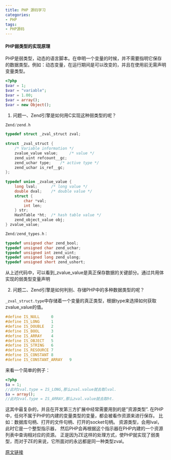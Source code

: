 ```yaml
---
title: PHP 源码学习
categories:
- PHP
tags:
- PHP源码
---
```


#### PHP弱类型的实现原理

PHP是弱类型，动态的语言脚本。在申明一个变量的时候，并不需要指明它保存的数据类型。例如：动态变量，在运行期间是可以改变的，并且在使用前无需声明变量类型。

```php
<?php  
$var = 1;  
$var = "variable";  
$var = 1.00;  
$var = array();  
$var = new Object();
```
1. 问题一、Zend引擎是如何用C实现这种弱类型的呢？
```c
Zend/zend.h

typedef struct _zval_struct zval;  
   
struct _zval_struct {  
    /* Variable information */  
    zvalue_value value;     /* value */  
    zend_uint refcount__gc;  
    zend_uchar type;    /* active type */  
    zend_uchar is_ref__gc;  
};  
   
typedef union _zvalue_value {  
    long lval;  	/* long value */  
    double dval;    /* double value */  
    struct {  
        char *val;  
        int len;  
    } str;  
    HashTable *ht;  /* hash table value */  
    zend_object_value obj;  
} zvalue_value;

Zend/zend_types.h：

typedef unsigned char zend_bool;  
typedef unsigned char zend_uchar;  
typedef unsigned int zend_uint;  
typedef unsigned long zend_ulong;  
typedef unsigned short zend_ushort;
```
从上述代码中，可以看到_zvalue_value是真正保存数据的关键部分。通过共用体实现的弱类型变量声明

2. 问题二、Zend引擎是如何判别、存储PHP中的多种数据类型的呢？

`_zval_struct.type`中存储着一个变量的真正类型，根据type来选择如何获取zvalue_value的值。

```c
#define IS_NULL     0  
#define IS_LONG     1  
#define IS_DOUBLE   2  
#define IS_BOOL     3  
#define IS_ARRAY    4  
#define IS_OBJECT   5  
#define IS_STRING   6  
#define IS_RESOURCE 7  
#define IS_CONSTANT 8  
#define IS_CONSTANT_ARRAY   9
```

来看一个简单的例子：

```php
<?php  
$a = 1;  
//此时zval.type = IS_LONG,那么zval.value就去取lval.  
$a = array();  
//此时zval.type = IS_ARRAY,那么zval.value就去取ht.
```

这其中最复杂的，并且在开发第三方扩展中经常需要用到的是”资源类型”.
在PHP中，任何不属于PHP的内建的变量类型的变量，都会被看作资源来进行保存。
比如：数据库句柄、打开的文件句柄、打开的socket句柄。
资源类型，会用lval，此时它是一个整型指示器， 然后PHP会再根据这个指示器在PHP内建的一个资源列表中查询相对应的资源。
正是因为ZE这样的处理方式，使PHP就实现了弱类型，而对于ZE的来说，它所面对的永远都是同一种类型zval。

[原文链接](http://www.pythontab.com/html/2015/php_0513/950.html)

